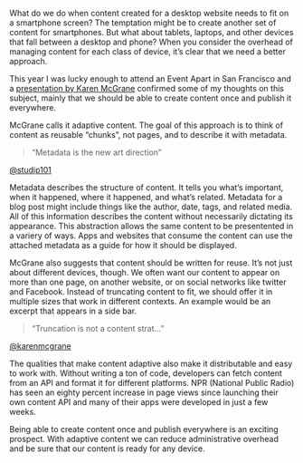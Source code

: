 What do we do when content created for a desktop website needs to fit on a smartphone screen? The temptation might be to create another set of content for smartphones. But what about tablets, laptops, and other devices that fall between a desktop and phone? When you consider the overhead of managing content for each class of device, it’s clear that we need a better approach.

This year I was lucky enough to attend an Event Apart in San Francisco and a [presentation by Karen McGrane](http://aneventapart.com/news/post/aea-video-karen-mcgrane-adapting-ourselves-to-adaptive-content) confirmed some of my thoughts on this subject, mainly that we should be able to create content once and publish it everywhere.

McGrane calls it adaptive content. The goal of this approach is to think of content as reusable “chunks”, not pages, and to describe it with metadata.

> “Metadata is the new art direction”

[@studip101](https://twitter.com/studip101)

Metadata describes the structure of content. It tells you what’s important, when it happened, where it happened, and what’s related. Metadata for a blog post might include things like the author, date, tags, and related media. All of this information describes the content without necessarily dictating its appearance. This abstraction allows the same content to be presentented in a variery of ways. Apps and websites that consume the content can use the attached metadata as a guide for how it should be displayed.

McGrane also suggests that content should be written for reuse. It’s not just about different devices, though. We often want our content to appear on more than one page, on another website, or on social networks like twitter and Facebook. Instead of truncating content to fit, we should offer it in multiple sizes that work in different contexts. An example would be an excerpt that appears in a side bar.

> “Truncation is not a content strat...”

[@karenmcgrane](https://twitter.com/karenmcgrane)

The qualities that make content adaptive also make it distributable and easy to work with. Without writing a ton of code, developers can fetch content from an API and format it for different platforms. NPR (National Public Radio) has seen an eighty percent increase in page views since launching their own content API and many of their apps were developed in just a few weeks.

Being able to create content once and publish everywhere is an exciting prospect. With adaptive content we can reduce administrative overhead and be sure that our content is ready for any device.
